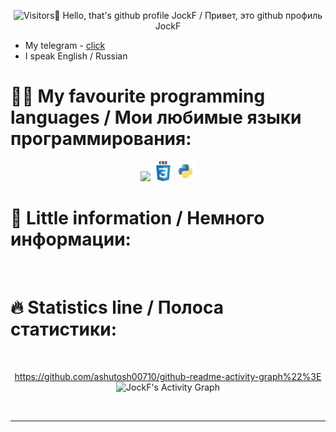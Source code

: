 <p align=center>
    <img alt="Visitors" src="https://visitor-badge.laobi.icu/badge?page_id=JockF%22/%3E
  </p>

  # 👋 Hello, that's github profile JockF / Привет, это github профиль JockF

  - My telegram - [click](https://t.me/JockMLTIME)
  - I speak English / Russian


  # 👨‍💻 My favourite programming languages / Мои любимые языки программирования:
  <p align=center>
  <img height="32" src="https://raw.githubusercontent.com/github/explore/80688e429a7d4ef2fca1e82350fe8e3517d3494d/topics/html/html.png" />
  <img height="32" src="https://raw.githubusercontent.com/github/explore/80688e429a7d4ef2fca1e82350fe8e3517d3494d/topics/css/css.png" />
  <img height="32" src="https://raw.githubusercontent.com/github/explore/80688e429a7d4ef2fca1e82350fe8e3517d3494d/topics/python/python.png" />
  </p>


  # 📘 Little information / Немного информации:
  <br>
  <p align=center>
    <a href="https://github.com/anuraghazra/github-readme-stats%22%3E
    <img height=145 align=center src="https://github-readme-stats.vercel.app/api/top-langs/?username=JockF&hide=c%23,powershell,java&title_color=2aa889&text_color=99d1ce&icon_color=2bbc8a&hide_border=true&bg_color=0c1014&langs_count=8&layout=compact" />
    </a>
    <a href="https://github.com/anuraghazra/github-readme-stats%22%3E<img align=center height=145 alt="JockF's Github Stats" src="https://denvercoder1-github-readme-stats.vercel.app/api?username=JockF&show_icons=true&count_private=true&theme=react&hide_border=true&bg_color=0D1117" /></a>
  </p>

  # 🔥 Statistics line / Полоса статистики:
  <br>
  <p align=center>
    <a href="https://github.com/DenverCoder1/github-readme-streak-stats%22%3E
      <img title="🔥 Get streak stats for your profile at git.io/streak-stats" alt="DenverCoder1's streak" src="https://github-readme-streak-stats.herokuapp.com/?user=JockF&theme=black-ice&hide_border=true&stroke=0000&background=0D1117&ring=60D9FA&fire=60D9FA&currStreakLabel=60D9FA%22/%3E
    </a>
  </p>

  <a href="https://github.com/ashutosh00710/github-readme-activity-graph%22%3E<img alt="JockF's Activity Graph" src="https://activity-graph.herokuapp.com/graph?username=JockF&bg_color=0D1117&color=5BCDEC&line=5BCDEC&point=FFFFFF&hide_border=true" /></a>

  <br>

  ---
